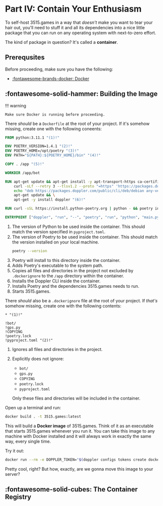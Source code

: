# Part IV: Contain Your Enthusiasm

To self-host 3515.games in a way that *doesn't* make you want to tear your hair out, you'll need to stuff it and all
its dependencies into a nice little package that you can run on any operating system with next-to-zero effort.

The kind of package in question? It's called a **container**.

## Prerequsites

Before proceeding, make sure you have the following:

- [:fontawesome-brands-docker: Docker](https://docs.docker.com/get-docker)

## :fontawesome-solid-hammer: Building the Image

!!! warning

    Make sure Docker is running before proceeding.

There *should* be a `Dockerfile` at the root of your project. If it's somehow missing, create one with the following
coneents:

```dockerfile
FROM python:3.11.1 "(1)!"

ENV POETRY_VERSION=1.4.1 "(2)!"
ENV POETRY_HOME=/opt/poetry "(3)!"
ENV PATH="${PATH}:${POETRY_HOME}/bin" "(4)!"

COPY . /app "(5)!"

WORKDIR /app/bot

RUN apt-get update && apt-get install -y apt-transport-https ca-certificates curl gnupg && \
    curl -sLf --retry 3 --tlsv1.2 --proto "=https" 'https://packages.doppler.com/public/cli/gpg.DE2A7741A397C129.key' | apt-key add - && \
    echo "deb https://packages.doppler.com/public/cli/deb/debian any-version main" | tee /etc/apt/sources.list.d/doppler-cli.list && \
    apt-get update && \
    apt-get -y install doppler "(6)!"

RUN curl -sSL https://install.python-poetry.org | python - && poetry install --only main "(7)!"

ENTRYPOINT ["doppler", "run", "--", "poetry", "run", "python", "main.py"] "(8)!"
```

1. The version of Python to be used inside the container. This should match the version specified in `pyproject.toml`.
2. The version of Poetry to be used inside the container. This should match the version installed on your local machine.
    ```bash
    poetry --version
    ```
3. Poetry will install to this directory inside the container.
4. Adds Poetry's executable to the system path.
5. Copies all files and directories in the project not excluded by `.dockerignore` to the `/app` directory within the container.
6. Installs the Doppler CLI inside the container. 
7. Installs Poetry and the dependencies 3515.games needs to run.
8. Starts 3515.games.

There *should* also be a `.dockerignore` file at the root of your project. If *that's* somehow missing, create one
with the following contents:

```docker
* "(1)!"

!bot/
!gps.py
!COPYING
!poetry.lock
!pyproject.toml "(2)!"
```

1. Ignores all files and directories in the project.
2. Explicitly does not ignore:

    - `bot/`
    - `gps.py`
    - `COPYING`
    - `poetry.lock`
    - `pyproject.toml`

    Only these files and directories will be included in the container.

Open up a terminal and run:

```bash
docker build . -t 3515.games:latest
```

This will build a **Docker image** of 3515.games. Think of it as an executable that starts 3515.games whenever you run
it. You can take this image to any machine with Docker installed and it will always work in exactly the same way,
every single time.

Try it out:

```bash
docker run --rm -e DOPPLER_TOKEN="$(doppler configs tokens create docker --max-age 1m --plain)" 3515.games:latest
```

Pretty cool, right? But how, exactly, are we gonna move this image to your server?

## :fontawesome-solid-cubes: The Container Registry